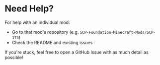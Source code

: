 # Need Help?

For help with an individual mod:
- Go to that mod's repository (e.g. `SCP-Foundation-Minecraft-Mods/SCP-173`)
- Check the README and existing issues

If you're stuck, feel free to open a GitHub Issue with as much detail as possible!
